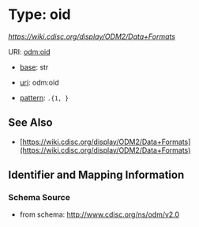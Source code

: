 # Type: oid




_https://wiki.cdisc.org/display/ODM2/Data+Formats_



URI: [odm:oid](http://www.cdisc.org/ns/odm/v2.0/oid)

* [base](https://w3id.org/linkml/base): str

* [uri](https://w3id.org/linkml/uri): odm:oid



* [pattern](https://w3id.org/linkml/pattern): `.{1, }`






## See Also

* [https://wiki.cdisc.org/display/ODM2/Data+Formats](https://wiki.cdisc.org/display/ODM2/Data+Formats)

## Identifier and Mapping Information







### Schema Source


* from schema: http://www.cdisc.org/ns/odm/v2.0



